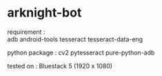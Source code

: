 # arknight-bot
requirement :  
adb android-tools tesseract tesseract-data-eng

python package :
cv2 pytesseract pure-python-adb

tested on :
Bluestack 5 (1920 x 1080)
